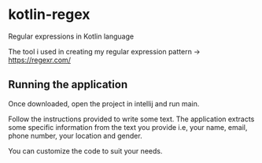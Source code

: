 # kotlin-regex
Regular expressions in Kotlin language


The tool i used in creating my regular expression pattern -> https://regexr.com/

## Running the application
Once downloaded, open the project in intellij and run main.

Follow the instructions provided to write some text. The application extracts some specific information from the text you provide i.e, your name, email, phone number, your location and gender.


You can customize the code to suit your needs.
